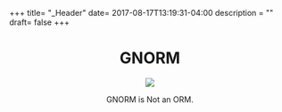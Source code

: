 +++
title= "_Header"
date= 2017-08-17T13:19:31-04:00
description = ""
draft= false
+++



<h1 align="center">GNORM</h1>

<p align="center"><img src="images/gnorm.png" /></p>
<p align="center">GNORM is Not an ORM.</p>
